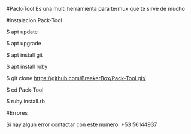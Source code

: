 #Pack-Tool
Es una multi herramienta para termux
que te sirve de mucho

#instalacion Pack-Tool

$ apt update

$ apt upgrade

$ apt install git

$ apt install ruby

$ git clone https://github.com/BreakerBox/Pack-Tool.git/

$ cd Pack-Tool

$ ruby install.rb

#Errores

Si hay algun error contactar con
este numero: +53 56144937
